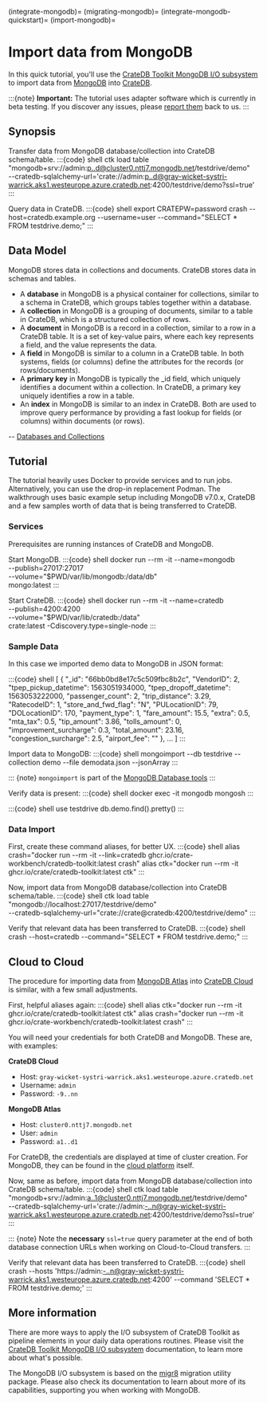 (integrate-mongodb)=
(migrating-mongodb)=
(integrate-mongodb-quickstart)=
(import-mongodb)=

# Import data from MongoDB

In this quick tutorial, you'll use the [CrateDB Toolkit MongoDB I/O subsystem]
to import data from [MongoDB] into [CrateDB].

:::{note}
**Important:** The tutorial uses adapter software which is currently in beta testing.
If you discover any issues, please [report them] back to us.
:::

## Synopsis
Transfer data from MongoDB database/collection into CrateDB schema/table.
:::{code} shell
ctk load table \
  "mongodb+srv://admin:p..d@cluster0.nttj7.mongodb.net/testdrive/demo" \
  --cratedb-sqlalchemy-url='crate://admin:p..d@gray-wicket-systri-warrick.aks1.westeurope.azure.cratedb.net:4200/testdrive/demo?ssl=true'
:::

Query data in CrateDB.
:::{code} shell
export CRATEPW=password
crash --host=cratedb.example.org --username=user --command="SELECT * FROM testdrive.demo;"
:::

## Data Model

MongoDB stores data in collections and documents. CrateDB stores
data in schemas and tables.

- A **database** in MongoDB is a physical container for collections, similar 
  to a schema in CrateDB, which groups tables together within a database.
- A **collection** in MongoDB is a grouping of documents, similar to a table 
  in CrateDB, which is a structured collection of rows.
- A **document** in MongoDB is a record in a collection, similar to a row in 
  a CrateDB table. It is a set of key-value pairs, where each key represents
  a field, and the value represents the data.
- A **field** in MongoDB is similar to a column in a CrateDB table. In both
  systems, fields (or columns) define the attributes for the records
  (or rows/documents).
- A **primary key** in MongoDB is typically the _id field, which uniquely 
  identifies a document within a collection. In CrateDB, a primary key 
  uniquely identifies a row in a table.
- An **index** in MongoDB is similar to an index in CrateDB. Both are used to
  improve query performance by providing a fast lookup for fields (or columns)
  within documents (or rows).

-- [Databases and Collections]

## Tutorial

The tutorial heavily uses Docker to provide services and to run jobs.
Alternatively, you can use the drop-in replacement Podman.
The walkthrough uses basic example setup including MongoDB v7.0.x, CrateDB
and a few samples worth of data that is being transferred to CrateDB.

### Services

Prerequisites are running instances of CrateDB and MongoDB.

Start MongoDB.
:::{code} shell
docker run --rm -it --name=mongodb \
  --publish=27017:27017 \
  --volume="$PWD/var/lib/mongodb:/data/db" \
  mongo:latest
:::

Start CrateDB.
:::{code} shell
docker run --rm -it --name=cratedb \
  --publish=4200:4200 \
  --volume="$PWD/var/lib/cratedb:/data" \
  crate:latest -Cdiscovery.type=single-node
:::

### Sample Data

In this case we imported demo data to MongoDB in JSON format:

:::{code} shell
  [
      {
          "_id": "66bb0bd8e17c5c509fbc8b2c",
          "VendorID": 2,
          "tpep_pickup_datetime": 1563051934000,
          "tpep_dropoff_datetime": 1563053222000,
          "passenger_count": 2,
          "trip_distance": 3.29,
          "RatecodeID": 1,
          "store_and_fwd_flag": "N",
          "PULocationID": 79,
          "DOLocationID": 170,
          "payment_type": 1,
          "fare_amount": 15.5,
          "extra": 0.5,
          "mta_tax": 0.5,
          "tip_amount": 3.86,
          "tolls_amount": 0,
          "improvement_surcharge": 0.3,
          "total_amount": 23.16,
          "congestion_surcharge": 2.5,
          "airport_fee": ""
      }, ...
  ]
:::

Import data to MongoDB:
:::{code} shell
mongoimport --db testdrive --collection demo --file demodata.json --jsonArray
:::

::: {note}
```mongoimport``` is part of the [MongoDB Database tools]
:::

Verify data is present:
:::{code} shell
docker exec -it mongodb mongosh
:::

:::{code} shell
use testdrive
db.demo.find().pretty()
:::

### Data Import

First, create these command aliases, for better UX.
:::{code} shell
alias crash="docker run --rm -it --link=cratedb ghcr.io/crate-workbench/cratedb-toolkit:latest crash"
alias ctk="docker run --rm -it ghcr.io/crate/cratedb-toolkit:latest  ctk"
:::

Now, import data from MongoDB database/collection into CrateDB schema/table.
:::{code} shell
ctk load table \
  "mongodb://localhost:27017/testdrive/demo" \
  --cratedb-sqlalchemy-url="crate://crate@cratedb:4200/testdrive/demo"
:::

Verify that relevant data has been transferred to CrateDB.
:::{code} shell
crash --host=cratedb --command="SELECT * FROM testdrive.demo;"
:::

## Cloud to Cloud

The procedure for importing data from [MongoDB Atlas] into [CrateDB Cloud] is
similar, with a few small adjustments.

First, helpful aliases again:
:::{code} shell
alias ctk="docker run --rm -it ghcr.io/crate/cratedb-toolkit:latest ctk"
alias crash="docker run --rm -it ghcr.io/crate-workbench/cratedb-toolkit:latest crash"
:::

You will need your credentials for both CrateDB and MongoDB. 
These are, with examples:

**CrateDB Cloud**
* Host: ```gray-wicket-systri-warrick.aks1.westeurope.azure.cratedb.net```
* Username: ```admin```
* Password: ```-9..nn```

**MongoDB Atlas**
  * Host: ```cluster0.nttj7.mongodb.net```
  * User: ```admin```
  * Password: ```a1..d1```

For CrateDB, the credentials are displayed at time of cluster creation.
For MongoDB, they can be found in the [cloud platform] itself.

Now, same as before, import data from MongoDB database/collection into 
CrateDB schema/table.
:::{code} shell
ctk load table \
  "mongodb+srv://admin:a..1@cluster0.nttj7.mongodb.net/testdrive/demo" \
  --cratedb-sqlalchemy-url='crate://admin:-..n@gray-wicket-systri-warrick.aks1.westeurope.azure.cratedb.net:4200/testdrive/demo?ssl=true'
:::

::: {note}
Note the **necessary** `ssl=true` query parameter at the end of both database connection URLs
when working on Cloud-to-Cloud transfers.
:::

Verify that relevant data has been transferred to CrateDB.
:::{code} shell
crash --hosts 'https://admin:-..n@gray-wicket-systri-warrick.aks1.westeurope.azure.cratedb.net:4200' --command 'SELECT * FROM testdrive.demo;'
:::

## More information

There are more ways to apply the I/O subsystem of CrateDB Toolkit as
pipeline elements in your daily data operations routines. Please visit the 
[CrateDB Toolkit MongoDB I/O subsystem] documentation, to learn more about what's possible.

The MongoDB I/O subsystem is based on the [migr8] migration utility package. Please also
check its documentation to learn about more of its capabilities, supporting
you when working with MongoDB.


[cloud platform]: https://cloud.mongodb.com
[CrateDB]: https://github.com/crate/crate
[CrateDB Cloud]: https://console.cratedb.cloud/
[CrateDB Toolkit MongoDB I/O subsystem]: https://cratedb-toolkit.readthedocs.io/io/mongodb/loader.html
[Databases and Collections]: https://www.mongodb.com/docs/manual/core/databases-and-collections/#databases-and-collections
[migr8]: https://cratedb-toolkit.readthedocs.io/io/mongodb/migr8.html
[MongoDB]: https://www.mongodb.com/docs/manual/tutorial/install-mongodb-community-with-docker/
[MongoDB Atlas]: https://www.mongodb.com/cloud/atlas
[MongoDB Database tools]: https://www.mongodb.com/docs/database-tools/installation/installation-linux/
[report them]: https://github.com/crate-workbench/cratedb-toolkit/issues
